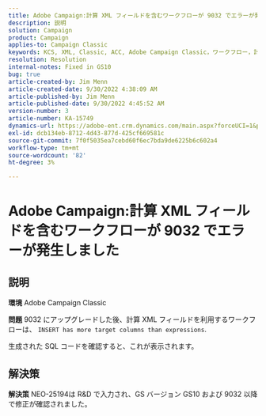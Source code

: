 ```yaml
---
title: Adobe Campaign:計算 XML フィールドを含むワークフローが 9032 でエラーが発生しました
description: 説明
solution: Campaign
product: Campaign
applies-to: Campaign Classic
keywords: KCS, XML, Classic, ACC, Adobe Campaign Classic，ワークフロー，計算 XML フィールド，エラー， 9032
resolution: Resolution
internal-notes: Fixed in GS10
bug: true
article-created-by: Jim Menn
article-created-date: 9/30/2022 4:38:09 AM
article-published-by: Jim Menn
article-published-date: 9/30/2022 4:45:52 AM
version-number: 3
article-number: KA-15749
dynamics-url: https://adobe-ent.crm.dynamics.com/main.aspx?forceUCI=1&pagetype=entityrecord&etn=knowledgearticle&id=26d44eae-7940-ed11-9db1-0022480866ad
exl-id: dcb134eb-8712-4d43-877d-425cf669581c
source-git-commit: 7f0f5035ea7cebd60f6ec7bda9de6225b6c602a4
workflow-type: tm+mt
source-wordcount: '82'
ht-degree: 3%

---
```


# Adobe Campaign:計算 XML フィールドを含むワークフローが 9032 でエラーが発生しました

## 説明


<b>環境</b>
Adobe Campaign Classic

<b>問題</b>
9032 にアップグレードした後、計算 XML フィールドを利用するワークフローは、 `INSERT has more target columns than expressions`.

生成された SQL コードを確認すると、これが表示されます。




## 解決策


<b>解決策</b>
NEO-25194は R&amp;D で入力され、GS バージョン GS10 および 9032 以降で修正が確認されました。
